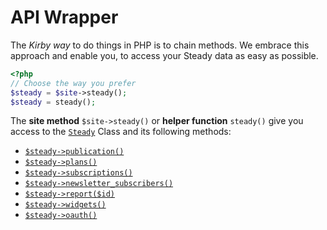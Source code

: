 # API Wrapper

The *Kirby way* to do things in PHP is to chain methods. We embrace this approach and enable you, to access your Steady data as easy as possible.

```php
<?php
// Choose the way you prefer
$steady = $site->steady();
$steady = steady();
```

The **site method** `$site->steady()` or **helper function** `steady()` give you access to the [`Steady`](https://github.com/soerenengels/kirby-steady/blob/main/classes/Steady/Steady.php) Class and its following methods:

- [`$steady->publication()`](/steady/publication)
- [`$steady->plans()`](/steady/plans)
- [`$steady->subscriptions()`](/steady/subscriptions)
- [`$steady->newsletter_subscribers()`](/steady/newsletter-subscribers)
- [`$steady->report($id)`](/steady/reports)
- [`$steady->widgets()`](/steady/widgets)
- [`$steady->oauth()`](/oauth)

